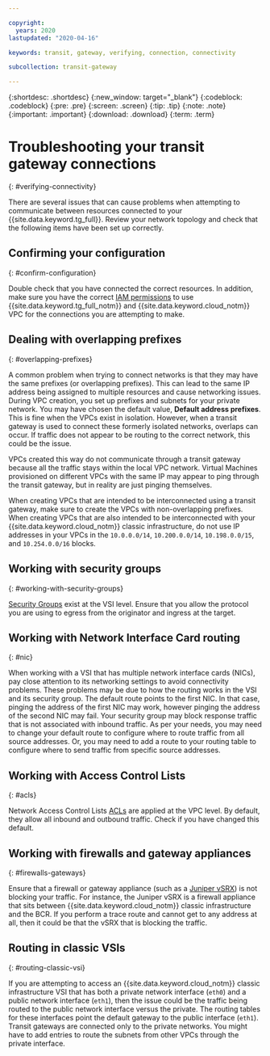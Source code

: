 ```yaml
---

copyright:
  years: 2020
lastupdated: "2020-04-16"

keywords: transit, gateway, verifying, connection, connectivity

subcollection: transit-gateway

---
```


{:shortdesc: .shortdesc}
{:new_window: target="_blank"}
{:codeblock: .codeblock}
{:pre: .pre}
{:screen: .screen}
{:tip: .tip}
{:note: .note}
{:important: .important}
{:download: .download}
{:term: .term}

# Troubleshooting your transit gateway connections
{: #verifying-connectivity}

There are several issues that can cause problems when attempting to communicate between resources connected to your {{site.data.keyword.tg_full}}. Review your network topology and check that the following items have been set up correctly.

## Confirming your configuration
{: #confirm-configuration}

Double check that you have connected the correct resources. In addition, make sure you have the correct [IAM permissions](/docs/transit-gateway?topic=transit-gateway-iam#iam) to use {{site.data.keyword.tg_full_notm}} and {{site.data.keyword.cloud_notm}} VPC for the connections you are attempting to make.

## Dealing with overlapping prefixes
{: #overlapping-prefixes}

A common problem when trying to connect networks is that they may have the same prefixes (or overlapping prefixes). This can lead to the same IP address being assigned to multiple resources and cause networking issues. During VPC creation, you set up prefixes and subnets for your private network. You may have chosen the default value, **Default address prefixes**. This is fine when the VPCs exist in isolation. However, when a transit gateway is used to connect these formerly isolated networks, overlaps can occur. If traffic does not appear to be routing to the correct network, this could be the issue.

VPCs created this way do not communicate through a transit gateway because all the traffic stays within the local VPC network. Virtual Machines provisioned on different VPCs with the same IP may appear to ping through the transit gateway, but in reality are just pinging themselves.

When creating VPCs that are intended to be interconnected using a transit gateway, make sure to create the VPCs with non-overlapping prefixes. When creating VPCs that are also intended to be interconnected with your {{site.data.keyword.cloud_notm}} classic infrastructure, do not use IP addresses in your VPCs in the `10.0.0.0/14`, `10.200.0.0/14`, `10.198.0.0/15`, and `10.254.0.0/16` blocks.

## Working with security groups
{: #working-with-security-groups}

[Security Groups](/docs/vpc?topic=vpc-using-security-groups#using-security-groups) exist at the VSI level. Ensure that you allow the protocol you are using to egress from the originator and ingress at the target.

## Working with Network Interface Card routing
{: #nic}

When working with a VSI that has multiple network interface cards (NICs), pay close attention to its networking settings to avoid connectivity problems. These problems may be due to how the routing works in the VSI and its security group. The default route points to the first NIC. In that case, pinging the address of the first NIC may work, however pinging the address of the second NIC may fail. Your security group may block response traffic that is not associated with inbound traffic. As per your needs, you may need to change your default route to configure where to route traffic from all source addresses. Or, you may need to add a route to your routing table to configure where to send traffic from specific source addresses.

## Working with Access Control Lists
{: #acls}

Network Access Control Lists [ACLs](/docs/vpc?topic=vpc-using-acls#using-acls) are applied at the VPC level. By default, they allow all inbound and outbound traffic. Check if you have changed this default.

## Working with firewalls and gateway appliances
{: #firewalls-gateways}

Ensure that a firewall or gateway appliance (such as a [Juniper vSRX](docs/vsrx?topic=vsrx-getting-started#getting-started)) is not blocking your traffic. For instance, the Juniper vSRX is a firewall appliance that sits between {{site.data.keyword.cloud_notm}} classic infrastructure and the BCR. If you perform a trace route and cannot get to any address at all, then it could be that the vSRX that is blocking the traffic.

## Routing in classic VSIs
{: #routing-classic-vsi}

If you are attempting to access an {{site.data.keyword.cloud_notm}} classic infrastructure VSI that has both a private network interface (`eth0`) and a public network interface (`eth1`), then the issue could be the traffic being routed to the public network interface versus the private. The routing tables for these interfaces point the default gateway to the public interface (`eth1`). Transit gateways are connected only to the private networks. You might have to add entries to route the subnets from other VPCs through the private interface.
